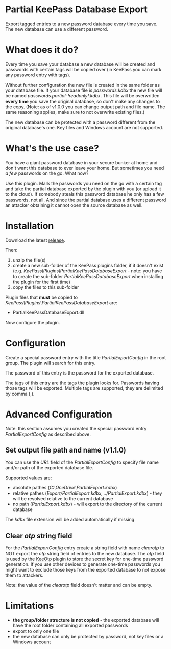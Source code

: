 # Partial KeePass Database Export
Export tagged entries to a new password database every time you save. The new database can use a different password.

# What does it do?
Every time you save your database a new database will be created and passwords with certain tags will be copied over (in KeePass you can mark any password entry with tags).

Without further configuration the new file is created in the same folder as your database file. If your database file is *passwords.kdbx* the new file will be named *passwords.partial-!readonly!.kdbx*. This file will be overwritten __every time__ you save the original database, so don't make any changes to the copy. (Note: as of v1.0.0 you can change output path and file name. The same reasoning applies, make sure to not overwrite existing files.)

The new database can be protected with a password different from the original database's one. Key files and Windows account are not supported.

# What's the use case?
You have a giant password database in your secure bunker at home and don't want this database to ever leave your home. But sometimes you need *a few* passwords on the go. What now?

Use this plugin. Mark the passwords you need on the go with a certain tag and take the partial database exported by the plugin with you (or upload it to the cloud). If somebody steals this password database he only has a few passwords, not all. And since the partial database uses a different password an attacker obtaining it cannot open the source database as well.

# Installation
Download the latest [release](https://github.com/heinrich-ulbricht/partial-keepass-database-export/releases/latest). 

Then:
1. unzip the file(s)
1. create a new sub-folder of the KeePass plugins folder, if it doesn't exist (e.g. *KeePass\Plugins\PartialKeePassDatabaseExport* - note: you have to create the sub-folder *PartialKeePassDatabaseExport* when installing the plugin for the first time)
1. copy the files to this sub-folder

Plugin files that **must** be copied to *KeePass\Plugins\PartialKeePassDatabaseExport* are:
* PartialKeePassDatabaseExport.dll

Now configure the plugin.

# Configuration
Create a special password entry with the title *PartialExportConfig* in the root group. The plugin will search for this entry.

The password of this entry is the password for the exported database.

The tags of this entry are the tags the plugin looks for. Passwords having those tags will be exported. Multiple tags are supported, they are delimited by comma (,).

# Advanced Configuration
Note: this section assumes you created the special password entry *PartialExportConfig* as described above.

## Set output file path and name (v1.1.0)
You can use the *URL* field of the *PartialExportConfig* to specify file name and/or path of the exported database file.

Supported values are:
* absolute pathes (*C:\OneDrive\PartialExport.kdbx*)
* relative pathes (*Export/PartialExport.kdbx*, *../PartialExport.kdbx*) - they will be resolved relative to the current database
* no path (*PartialExport.kdbx*) - will export to the directory of the current database

The *kdbx* file extension will be added automatically if missing.

## Clear *otp* string field
For the *PartialExportConfig* entry create a string field with name *clearotp* to NOT export the *otp* string field of entries to the new database. The *otp* field is used by the [KeeOtp](https://keepass.info/plugins.html#keeotp) plugin to store the secret key for one-time password generation. If you use other devices to generate one-time passwords you might want to exclude those keys from the exported database to not expose them to attackers.

Note: the value of the *clearotp* field doesn't matter and can be empty.

# Limitations

* **the group/folder structure is not copied** - the exported database will have the root folder containing all exported passwords
* export to only one file
* the new database can only be protected by password, not key files or a Windows account
